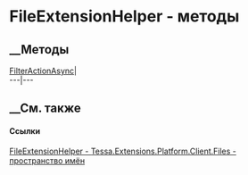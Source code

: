 # FileExtensionHelper - методы
##  __Методы
[FilterActionAsync](M_Tessa_Extensions_Platform_Client_Files_FileExtensionHelper_FilterActionAsync.htm)|  
---|---  
## __См. также
#### Ссылки
[FileExtensionHelper -
](T_Tessa_Extensions_Platform_Client_Files_FileExtensionHelper.htm)
[Tessa.Extensions.Platform.Client.Files - пространство
имён](N_Tessa_Extensions_Platform_Client_Files.htm)
